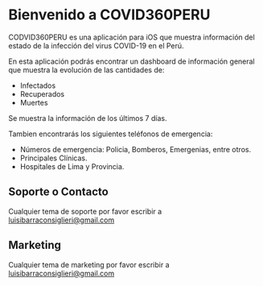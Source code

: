 # Bienvenido a COVID360PERU

CODVID360PERU es una aplicación para iOS que muestra información del estado de la infección del virus COVID-19 en el Perú.

En esta aplicación podrás encontrar un dashboard de información general que muestra la evolución de las cantidades de:

- Infectados
- Recuperados
- Muertes

Se muestra la información de los últimos 7 días.

Tambien encontrarás los siguientes teléfonos de emergencia:

- Números de emergencia: Policia, Bomberos, Emergenias, entre otros.
- Principales Clínicas.
- Hospitales de Lima y Provincia.

## Soporte o Contacto

Cualquier tema de soporte por favor escribir a luisibarraconsiglieri@gmail.com

## Marketing

Cualquier tema de marketing por favor escribir a luisibarraconsiglieri@gmail.com
